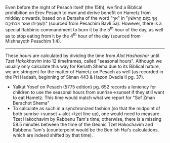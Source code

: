 Even before the night of Pesach itself (the 15th), we find a Biblical prohibition on Erev Pesach to own and derive benefit on Hametz from midday onwards, based on a Derasha of the word "אך" in "אַ֚ךְ בַּיּ֣וֹם הָרִאשׁ֔וֹן תַּשְׁבִּ֥יתו שאר מבתיכֶ֑ם" (sourced from Pesachim Bavli 5a). However, there is a special Rabbinic commandment to burn it by the 5<sup>th</sup> hour of the day, as well as to stop eating from it by the 4<sup>th</sup> hour of the day (sourced from Mishnayoth Pesachim 1:4).

---

These hours are calculated by dividing the time from *Alot Hashachar* until *Tzet Hakokhavim* into 12 timeframes, called "seasonal hours". Although we usually only calculate this way for Keriath Shema due to its Biblical nature, we are stringent for the matter of Hametz on Pesach as well (as recorded in the Pri Hadash, beginning of Siman 443 & Hazon Ovadia II pg. 37).
- Yalkut Yosef on Pesach (5775 edition) pg. 652 records a leniency for children to use the seasonal hours from sunrise->sunset if they still want to eat Hametz. This time would match what we report for "Sof Zman Berachot Shema"
- To calculate as such in a synchronized fashion (so that the midpoint of both sunrise->sunset + alot->tzet line up), one would need to measure Tzet Hakochavim by Rabbenu Tam's time; otherwise, there is a missing 58.5 minutes between the time of the Geonic Tzet Hakochavim and Rabbenu Tam's (counterpoint would be the Ben Ish Hai's calculations, which are indeed shifted by that time).